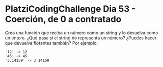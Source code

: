 # PlatziCodingChallenge Dia 53 - Coerción, de 0 a contratado

Crea una función que reciba un número como un string y lo devuelva como un entero. ¿Qué pasa si el string no representa un número? ¿Puedes hacer que devuelva flotantes también? Por ejemplo:

```
'12' -> 12
'45' -> 45
'3.14159' -> 3.14159
```